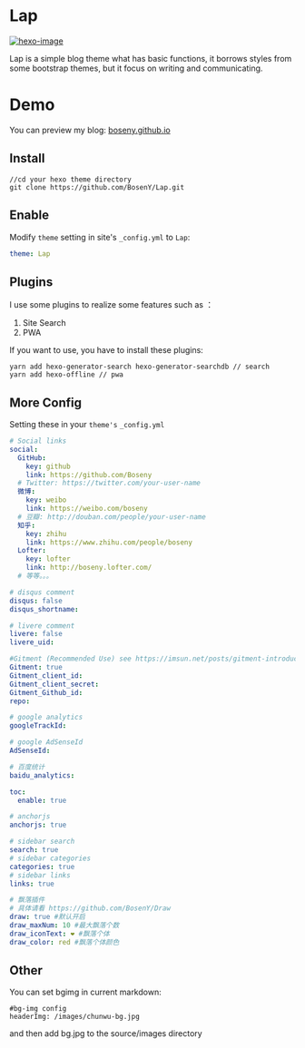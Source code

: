 # Lap

[![hexo-image]][hexo-url]

Lap is a simple blog theme what has basic functions, it borrows styles from some bootstrap themes, but it focus on writing and communicating.

# Demo

You can preview my blog: [boseny.github.io]

## Install

```
//cd your hexo theme directory
git clone https://github.com/BosenY/Lap.git
```

## Enable

Modify `theme` setting in site's `_config.yml` to `Lap`:

```yaml
theme: Lap
```

## Plugins

I use some plugins to realize some features such as ：

1.  Site Search
2.  PWA

If you want to use, you have to install these plugins:

```
yarn add hexo-generator-search hexo-generator-searchdb // search
yarn add hexo-offline // pwa
```

## More Config

Setting these in your `theme's` `_config.yml`

```yaml
# Social links
social:
  GitHub:
    key: github
    link: https://github.com/Boseny
  # Twitter: https://twitter.com/your-user-name
  微博:
    key: weibo
    link: https://weibo.com/boseny
  # 豆瓣: http://douban.com/people/your-user-name
  知乎:
    key: zhihu
    link: https://www.zhihu.com/people/boseny
  Lofter:
    key: lofter
    link: http://boseny.lofter.com/
  # 等等。。。

# disqus comment
disqus: false
disqus_shortname:

# livere comment
livere: false
livere_uid:

#Gitment (Recommended Use) see https://imsun.net/posts/gitment-introduction/
Gitment: true
Gitment_client_id:
Gitment_client_secret:
Gitment_Github_id:
repo:

# google analytics
googleTrackId:

# google AdSenseId
AdSenseId:

# 百度统计
baidu_analytics:

toc:
  enable: true

# anchorjs
anchorjs: true

# sidebar search
search: true
# sidebar categories
categories: true
# sidebar links
links: true

# 飘落插件
# 具体请看 https://github.com/BosenY/Draw
draw: true #默认开启
draw_maxNum: 10 #最大飘落个数
draw_iconText: ❤ #飘落个体
draw_color: red #飘落个体颜色
```

## Other

You can set bgimg in current markdown:

```
#bg-img config
headerImg: /images/chunwu-bg.jpg
```

and then add bg.jpg to the source/images directory

[boseny.github.io]: https://boseny.github.io
[hexo-url]: http://hexo.io
[hexo-image]: https://img.shields.io/badge/hexo-%3E%3D%203.0-blue.svg
